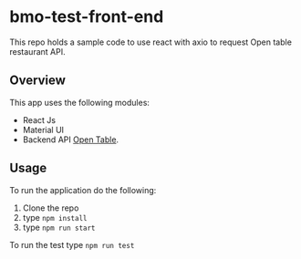 # bmo-test-front-end

This repo holds a sample code to use react with axio to request Open table restaurant API.

## Overview
This app uses the following modules: 

+ React Js
+ Material UI
+ Backend API [Open Table](https://platform.opentable.com/documentation/#authorization).

## Usage
To run the application do the following:

1. Clone the repo
2. type `npm install`
3. type `npm run start`


To run the test type `npm run test`